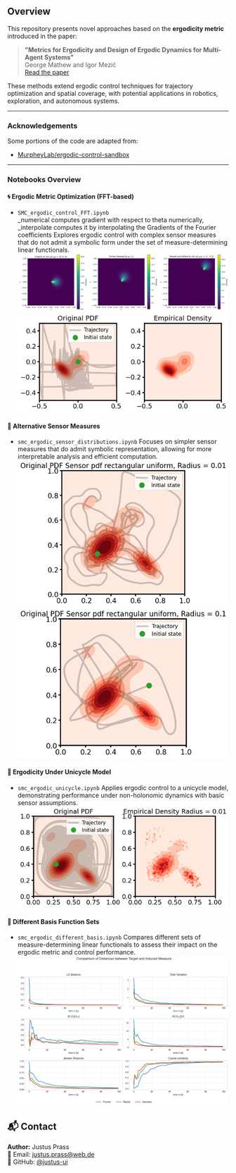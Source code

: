 ## Overview

This repository presents novel approaches based on the **ergodicity metric** introduced in the paper:

> **"Metrics for Ergodicity and Design of Ergodic Dynamics for Multi-Agent Systems"**  
> George Mathew and Igor Mezić  
> [Read the paper](https://www.sciencedirect.com/science/article/abs/pii/S016727891000285X?fr=RR-2&ref=pdf_download&rr=9442fb44dae4e522)

These methods extend ergodic control techniques for trajectory optimization and spatial coverage, with potential applications in robotics, exploration, and autonomous systems.

---

### Acknowledgements

Some portions of the code are adapted from:

- [MurpheyLab/ergodic-control-sandbox](https://github.com/MurpheyLab/ergodic-control-sandbox)

---

### Notebooks Overview

#### 🌀 Ergodic Metric Optimization (FFT-based)
- `SMC_ergodic_control_FFT.ipynb`  
_numerical computes gradient with respect to theta numerically, _interpolate computes it by interpolating the Gradients of the Fourier coefficients
Explores ergodic control with complex sensor measures that do not admit a symbolic form under the set of measure-determining linear functionals.
  ![](imgs/Fourier_properties.png)  
  ![](imgs/kappa=5_sigma=0.1.png)

#### 📡 Alternative Sensor Measures
- `smc_ergodic_sensor_distributions.ipynb`
Focuses on simpler sensor measures that do admit symbolic representation, allowing for more interpretable analysis and efficient computation.
  ![](imgs/Uniform_0.01.png)  
  ![](imgs/Uniform_0.1.png)

#### 🚗 Ergodicity Under Unicycle Model
- `smc_ergodic_unicycle.ipynb` 
Applies ergodic control to a unicycle model, demonstrating performance under non-holonomic dynamics with basic sensor assumptions.
  ![](imgs/Radius=0.01.png)

#### 🔢 Different Basis Function Sets
- `smc_ergodic_different_basis.ipynb`
Compares different sets of measure-determining linear functionals to assess their impact on the ergodic metric and control performance.
![](imgs/Evaluation_different_basis.png)


## 📬 Contact
**Author:** Justus Prass  
📧 Email: justus.prass@web.de  
🐙 GitHub: [@justus-ui](https://github.com/justus-ui)  